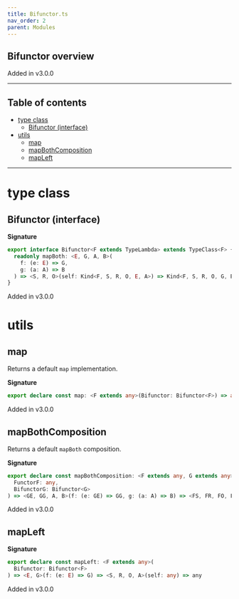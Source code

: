 ```yaml
---
title: Bifunctor.ts
nav_order: 2
parent: Modules
---
```


## Bifunctor overview

Added in v3.0.0

---

<h2 class="text-delta">Table of contents</h2>

- [type class](#type-class)
  - [Bifunctor (interface)](#bifunctor-interface)
- [utils](#utils)
  - [map](#map)
  - [mapBothComposition](#mapbothcomposition)
  - [mapLeft](#mapleft)

---

# type class

## Bifunctor (interface)

**Signature**

```ts
export interface Bifunctor<F extends TypeLambda> extends TypeClass<F> {
  readonly mapBoth: <E, G, A, B>(
    f: (e: E) => G,
    g: (a: A) => B
  ) => <S, R, O>(self: Kind<F, S, R, O, E, A>) => Kind<F, S, R, O, G, B>
}
```

Added in v3.0.0

# utils

## map

Returns a default `map` implementation.

**Signature**

```ts
export declare const map: <F extends any>(Bifunctor: Bifunctor<F>) => any
```

Added in v3.0.0

## mapBothComposition

Returns a default `mapBoth` composition.

**Signature**

```ts
export declare const mapBothComposition: <F extends any, G extends any>(
  FunctorF: any,
  BifunctorG: Bifunctor<G>
) => <GE, GG, A, B>(f: (e: GE) => GG, g: (a: A) => B) => <FS, FR, FO, FE, GS, GR, GO>(self: any) => any
```

Added in v3.0.0

## mapLeft

**Signature**

```ts
export declare const mapLeft: <F extends any>(
  Bifunctor: Bifunctor<F>
) => <E, G>(f: (e: E) => G) => <S, R, O, A>(self: any) => any
```

Added in v3.0.0

